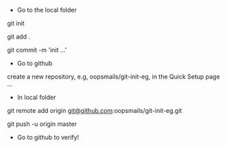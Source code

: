 

- Go to the local folder

git init

git add .

git commit -m 'init ...'


- Go to github

create a new repository, e.g, oopsmails/git-init-eg, in the Quick Setup page ...

- In local folder

git remote add origin git@github.com:oopsmails/git-init-eg.git

git push -u origin master

- Go to github to verify!

